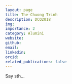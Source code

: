 ```yaml
---
layout: page
title: The-Chuong Trinh
description: DCQ2018
img:
importance: 2
category: Alumini
website:
github:
email:
linkedin:
orcid:
related_publications: false
---
```


Say sth...
